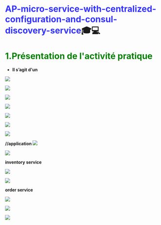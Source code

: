 # <strong style="color:blue; opacity: 0.80">AP-micro-service-with-centralized-configuration-and-consul-discovery-service</strong>:mortar_board::computer: 
# <span style="color:green "> 1.Présentation de l'activité pratique</span>
 * <strong style="color:dark">Il s’agit d'un 
    
</span>



![](https://i.imgur.com/Dly0S6J.png)

![](https://i.imgur.com/LTWJUx3.png)

![](https://i.imgur.com/PGkg2Fe.png)




![](https://i.imgur.com/K1pwARg.png)

![](https://i.imgur.com/17K9S2o.png)

![](https://i.imgur.com/nQc3An2.png)




![](https://i.imgur.com/V2VEwDr.png)


//application
![](https://i.imgur.com/oyvh5iY.png)


![](https://i.imgur.com/tipf9UU.png)

inventory service

![](https://i.imgur.com/0o0Tp6p.png)

![](https://i.imgur.com/CUuZZQm.png)

order service

![](https://i.imgur.com/DQ7RoBY.png)

![](https://i.imgur.com/EiCzLsT.png)


![](https://i.imgur.com/YoO8WJu.png)
